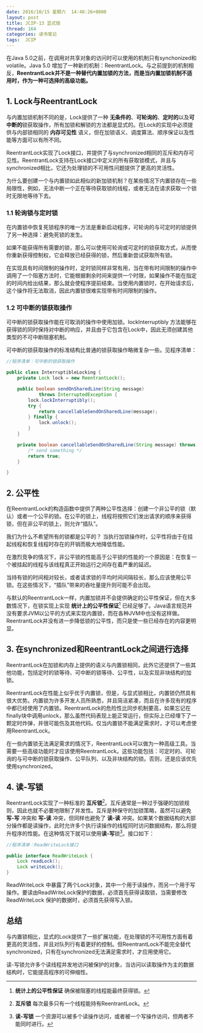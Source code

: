 ```yaml
---
date: 2016/10/15 星期六  14:48:26+0800
layout: post
title: JCIP-13 显式锁
thread: 164
categories: 读书笔记
tags:  JCIP
---
```



在Java 5.0之前，在调用对共享对象的访问时可以使用的机制只有synchonized和volatile。Java 5.0 增加了一种新的机制：ReentrantLock。与之前提到的机制相反，**ReentrantLock并不是一种替代内置加锁的方法，而是当内置加锁机制不适用时，作为一种可选择的高级功能。**

## 1. Lock与ReentrantLock

与内置加锁机制不同的是，Lock提供了一种 **无条件的**、**可轮询的**、**定时的**以及**可中断的**锁获取操作，所有加锁和解锁的方法都是显式的。在Lock的实现中必须提供与内部锁相同的 **内存可见性** 语义，但在加锁语义、调度算法、顺序保证以及性能等方面可以有所不同。

ReentrantLock实现了Lock接口，并提供了与synchronized相同的互斥和内存可见性。ReentrantLock支持在Lock接口中定义的所有获取锁模式，并且与synchronized相比，它还为处理锁的不可用性问题提供了更高的灵活性。

为什么要创建一个与内置锁如此相似的新加锁机制？在某些情况下内置锁存在一些局限性，例如，无法中断一个正在等待获取锁的线程，或者无法在请求获取一个锁时无限地等待下去。

### 1.1 轮询锁与定时锁

在内置锁中恢复死锁程序的唯一方法是重新启动程序，可轮询的与可定时的锁提供了另一种选择：避免死锁的发生。

如果不能获得所有需要的锁，那么可以使用可轮询或可定时的锁获取方式，从而使你重新获得控制权，它会释放已经获得的锁，然后重新尝试获取所有锁。

在实现具有时间限制的操作时，定时锁同样非常有用，当在带有时间限制的操作中调用了一个阻塞方法时，它能根据剩余时间来提供一个时限，如果操作不能在指定的时间内给出结果，那么就会使程序提前结束。当使用内置锁时，在开始请求后，这个操作将无法取消，因此内置锁很难实现带有时间限制的操作。

### 1.2 可中断的锁获取操作

可中断的锁获取操作能在可取消的操作中使用加锁。lockInterruptibly 方法能够在获得锁的同时保持对中断的响应，并且由于它包含在Lock中，因此无须创建其他类型的不可中断阻塞机制。

可中断的锁获取操作的标准结构比普通的锁获取操作略微复杂一些。见程序清单：

```java
//程序清单：可中断的锁获取操作

public class InterruptibleLocking {
    private Lock lock = new ReentrantLock();

    public boolean sendOnSharedLine(String message)
            throws InterruptedException {
        lock.lockInterruptibly();
        try {
            return cancellableSendOnSharedLine(message);
        } finally {
            lock.unlock();
        }
    }

    private boolean cancellableSendOnSharedLine(String message) throws InterruptedException {
        /* send something */
        return true;
    }

}
```


## 2. 公平性

在ReentrantLock的构造函数中提供了两种公平性选择：创建一个非公平的锁（默认）或者一个公平的锁。在公平的锁上，线程将按照它们发出请求的顺序来获得锁，但在非公平的锁上，则允许“插队”。

我们为什么不希望所有的锁都是公平的？ 当执行加锁操作时，公平性将由于在挂起线程和恢复线程时存在的开销而极大地降低性能。

在激烈竞争的情况下，非公平锁的性能高于公平锁的性能的一个原因是：在恢复一个被挂起的线程与该线程真正开始运行之间存在着严重的延迟。

当持有锁的时间相对较长，或者请求锁的平均时间间隔较长，那么应该使用公平锁。在这些情况下，“插队”带来的吞吐量提升则可能不会出现。

与默认的ReentrantLock一样，内置加锁并不会提供确定的公平性保证，但在大多数情况下，在锁实现上实现 **统计上的公平性保证**[^2] 已经足够了。Java语言规范并没有要求JVM以公平的方式来实现内置锁，而在各种JVM中也没有这样做。ReentrantLock并没有进一步降低锁的公平性，而只是使一些已经存在的内容更明显。

## 3. 在synchronized和ReentrantLock之间进行选择

ReentrantLock在加锁和内存上提供的语义与内置锁相同，此外它还提供了一些其他功能，包括定时的锁等待、可中断的锁等待、公平性，以及实现非块结构的加锁。

ReentrantLock在性能上似乎优于内置锁，但是，与显式锁相比，内置锁仍然具有很大优势。内置锁为许多开发人员所熟悉，并且简洁紧凑，而且在许多现有的程序中都已经使用了内置锁。ReentrantLock的危险性比同步机制要高，如果忘记在finally块中调用unlock，那么虽然代码表现上能正常运行，但实际上已经埋下了一颗定时炸弹，并很可能伤及其他代码。仅当内置锁不能满足需求时，才可以考虑使用ReentrantLock。

在一些内置锁无法满足需求的情况下，ReentrantLock可以做为一种高级工具。当需要一些高级功能时才应该使用ReentrantLock。这些功能包括：可定时的、可轮询的与可中断的锁获取操作、公平队列、以及非块结构的锁。否则，还是应该优先使用synchronized。


## 4. 读-写锁

ReentrantLock实现了一种标准的 **互斥锁**[^3]。互斥通常是一种过于强硬的加锁规则，因此也就不必要地限制了并发性。互斥是种保守的加锁策略，虽然可以避免 **写-写** 冲突和 **写-读** 冲突，但同样也避免了 **读-读** 冲突。如果某个数据结构的大部分操作都是读操作，此时允许多个执行读操作的线程同时访问数据结构，那么将提升程序的性能。在这种情况下就可以使用**读-写**锁[^4]。接口如下：

```java
//程序清单：ReadWriteLock接口

public interface ReadWriteLock {
	Lock readLock();
	Lock writeLock();
}
```
ReadWriteLock 中暴露了两个Lock对象，其中一个用于读操作，而另一个用于写操作。要读由ReadWriteLock保护的数据，必须首先获得读取锁，当需要修改ReadWriteLock 保护的数据时，必须首先获得写入锁。


## 总结

与内置锁相比，显式的Lock提供了一些扩展功能，在处理锁的不可用性方面有着更高的灵活性，并且对队列行有着更好的控制。但ReentrantLock不能完全替代synchronized，只有在synchronized无法满足需求时，才应用使用它。

读-写锁允许多个读线程并发地访问被保护的对象，当访问以读取操作为主的数据结构时，它能提高程序的可伸缩性。

[^1]: **内存可见性** 内存可见性。

[^2]: **统计上的公平性保证** 确保被阻塞的线程能最终获得锁。

[^3]: **互斥锁** 每次最多只有一个线程能持有ReentrantLock。

[^4]: **读-写锁** 一个资源可以被多个读操作访问，或者被一个写操作访问，但两者不能同时进行。
